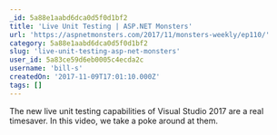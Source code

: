```yaml
---
_id: 5a88e1aabd6dca0d5f0d1bf2
title: 'Live Unit Testing | ASP.NET Monsters'
url: 'https://aspnetmonsters.com/2017/11/monsters-weekly/ep110/'
category: 5a88e1aabd6dca0d5f0d1bf2
slug: 'live-unit-testing-asp-net-monsters'
user_id: 5a83ce59d6eb0005c4ecda2c
username: 'bill-s'
createdOn: '2017-11-09T17:01:10.000Z'
tags: []
---
```


The new live unit testing capabilities of Visual Studio 2017 are a real timesaver. In this video, we take a poke around at them.
